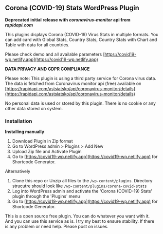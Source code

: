 ## Corona (COVID-19) Stats WordPress Plugin

**Deprecated initial release with *coronavirus-monitor* api from *rapidapi.com***

This plugins displays Corona (COVID-19) Virus Stats in multiple formats. You can add card with Global Stats, Country Stats, Country Stats with Chart and Table with data for all countries.

Please check demo and all available parameters [https://covid19-wp.netlify.app](https://covid19-wp.netlify.app)

**DATA PRIVACY AND GDPR COMPLIANCE**

Please note: This plugin is using a third party service for Corona virus data. The data is fetched from Coronavirus monitor api (free) available on [https://rapidapi.com/astsiatsko/api/coronavirus-monitor/details](https://rapidapi.com/astsiatsko/api/coronavirus-monitor/details)

No personal data is used or stored by this plugin. There is no cookie or any other data stored on system.

### Installation

**Installing manually**

1. Download Plugin in Zip format 
2. Go to WordPress admin > Plugins > Add New
3. Upload Zip file and Activate Plugin
4. Go to [https://covid19-wp.netlify.app](https://covid19-wp.netlify.app) for Shortcode Generator.

Alternatively

1. Clone this repo or Unzip all files to the `/wp-content/plugins`. Directory strucutre should look like `/wp-content/plugins/corona-covid-stats`
2. Log into WordPress admin and activate the 'Corona (COVID-19) Stats' plugin through the 'Plugins' menu
3. Go to [https://covid19-wp.netlify.app](https://covid19-wp.netlify.app) for Shortcode Generator.


This is a open source free plugin. You can do whatever you want with it. And you can use this service as is. I try my best to ensure stability. If there is any problem or need help. Please post on issues.